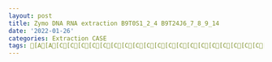 ```yaml
---
layout: post
title: Zymo DNA RNA extraction B9T0S1_2_4 B9T24J6_7_8_9_14
date: '2022-01-26'
categories: Extraction CASE
tags: [A[A[C[C[C[C[C[C[C[C[C[C[C[C[C[C[C[C[C[C[C[C[C[C,[B[A CASE
---
```

